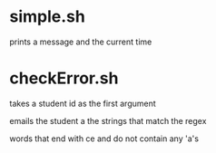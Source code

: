 # simple.sh

prints a message and the current time

# checkError.sh
takes a student id as the first argument

emails the student a the strings that match the regex

words that end with ce and do not contain any 'a's